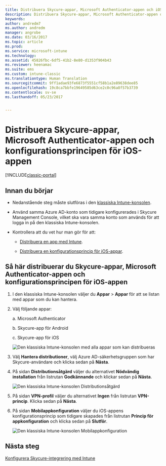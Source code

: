 ```yaml
---
title: Distribuera Skycure-appar, Microsoft Authenticator-appen och iOS-konfigurationsprincipen | Microsoft Docs
description: Distribuera Skycure-appar, Microsoft Authenticator-appen och iOS-konfigurationsprincipen i den klassiska Intune-konsolen.
keywords: 
author: andredm7
ms.author: andredm
manager: angrobe
ms.date: 03/16/2017
ms.topic: article
ms.prod: 
ms.service: microsoft-intune
ms.technology: 
ms.assetid: 45826fbc-6df5-41b2-8e80-d1353f904b43
ms.reviewer: heenamac
ms.suite: ems
ms.custom: intune-classic
ms.translationtype: Human Translation
ms.sourcegitcommit: 9ff1adae93fe6873f5551cf58b1a2e89638dee85
ms.openlocfilehash: 19c8ca7bbfe19649585d63ce2c0c96a8f57b3739
ms.contentlocale: sv-se
ms.lasthandoff: 05/23/2017


---
```


# <a name="deploy-skycure-apps-microsoft-authenticator-app-and-ios-app-configuration-policy"></a>Distribuera Skycure-appar, Microsoft Authenticator-appen och konfigurationsprincipen för iOS-appen

[!INCLUDE[classic-portal](../includes/classic-portal.md)]

## <a name="before-you-begin"></a>Innan du börjar

-   Nedanstående steg måste slutföras i den [klassiska Intune-konsolen](https://manage.microsoft.com/).

-   Använd samma Azure AD-konto som tidigare konfigurerades i Skycure Management Console, vilket ska vara samma konto som används för att logga in på den klassiska Intune-konsolen.

-   Kontrollera att du vet hur man gör för att:

    -   [Distribuera en app med Intune](/intune-classic/deploy-use/deploy-apps-in-microsoft-intune).

    -   [Distribuera en konfigurationsprincip för iOS-appar](/intune-classic/deploy-use/configure-ios-apps-with-mobile-app-configuration-policies-in-microsoft-intune).

## <a name="to-deploy-skycure-apps-microsoft-authenticator-app-and-the-ios-app-configuration-policy"></a>Så här distribuerar du Skycure-appar, Microsoft Authenticator-appen och konfigurationsprincipen för iOS-appen

1.  I den klassiska Intune-konsolen väljer du **Appar** &gt; **Appar** för att se listan med appar som du kan hantera.

2.  Välj följande appar:

    a.  Microsoft Authenticator

    b.  Skycure-app för Android

    c.  Skycure-app för iOS

       ![Den klassiska Intune-konsolen med alla appar som kan distribueras](../media/mtp/skycure-deploy-app-1.png)

3.  Välj **Hantera distributioner**, välj Azure AD-säkerhetsgruppen som har Skycure-användare och klicka sedan på **Nästa**.

4.  På sidan **Distributionsåtgärd** väljer du alternativet **Nödvändig installation** från listrutan **Godkännande** och klickar sedan på **Nästa**.

    ![Den klassiska Intune-konsolen Distributionsåtgärd](../media/mtp/skycure-deploy-app-2.png)

5.  På sidan **VPN-profil** väljer du alternativet **Ingen** från listrutan **VPN-princip**. Klicka sedan på **Nästa**.

6.  På sidan **Mobilappkonfiguration** väljer du iOS-appens konfigurationsprincip som tidigare skapades från listrutan **Princip för appkonfiguration** och klicka sedan på **Slutför**.

    ![Den klassiska Intune-konsolen Mobilappkonfiguration](../media/mtp/skycure-deploy-app-3.png)

## <a name="next-steps"></a>Nästa steg

[Konfigurera Skycure-integrering med Intune](/intune-classic/deploy-use/setup-the-skycure-integration-with-Intune)


